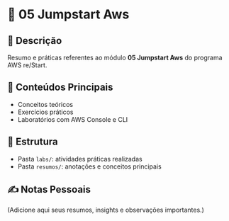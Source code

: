 # 📘 05 Jumpstart Aws

## 📖 Descrição
Resumo e práticas referentes ao módulo **05 Jumpstart Aws** do programa AWS re/Start.

## 🧠 Conteúdos Principais
- Conceitos teóricos
- Exercícios práticos
- Laboratórios com AWS Console e CLI

## 🧩 Estrutura
- Pasta `labs/`: atividades práticas realizadas
- Pasta `resumos/`: anotações e conceitos principais

## ✍️ Notas Pessoais
(Adicione aqui seus resumos, insights e observações importantes.)
